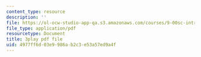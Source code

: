 ```yaml
---
content_type: resource
description: ''
file: https://ol-ocw-studio-app-qa.s3.amazonaws.com/courses/9-00sc-introduction-to-psychology-fall-2011/4977ff6d03e9986ab2c3e53a57ed9a4f_2fbrl6WoIyo.pdf
file_type: application/pdf
resourcetype: Document
title: 3play pdf file
uid: 4977ff6d-03e9-986a-b2c3-e53a57ed9a4f
---
```

